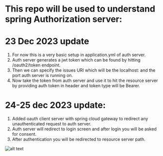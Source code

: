 # This repo will be used to understand spring Authorization server:

# 23 Dec 2023 update

1. For now this is a very basic setup in application.yml of auth server.
2. Auth server generates a jwt token which can be found by hitting /oauth2/token endpoint.
3. Then we can specify the issues URI which will be the localhost: and the port auth server is running on.
4. Now take the token from auth server and use it to hit the resource server by providing auth token in header and token type will be Bearer.

# 24-25 dec 2023 update:
1. Added oauth client server with spring cloud gateway to redirect any unauthenticated request to auth server.
2. Auth server will redirect to login screen and after login you will be asked for consent.
3. After authentication you will be redirected to resource server path.




![alt text](https://github.com/anandchouadhary854/Spring-security-oauth/blob/main/authCodeFlow.png?raw=true)